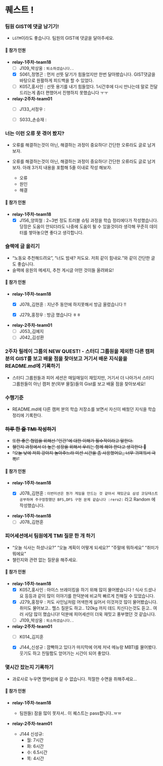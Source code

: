 # 퀘스트 !

### 팀원 GIST에 댓글 남기기!

- `LGTM`이라도 좋습니다. 팀원의 GIST에 댓글을 달아주세요.

#### 👀 참가 인원

- **relay-1주차-team18**
  - [ ] J109_박상웅 : `퇴소하셨습니다..`
  - [x] S061_정명곤 : 먼저 선뜻 달기가 힘들었지만 한번 달아봤습니다. GIST댓글을 바탕으로 원활하게 피드백을 할 수 있었다. 
  - [ ] K057_홍사인 : 선뜻 용기를 내기 힘들었다. 1시간후에 다시 만나는데 말로 전달드리는게 좀더 편했어서 진행하지 못했습니다 ㅜㅜ
- **relay-2주차-team01**
  - [ ] J133_서정우 :
  - [ ] S033_손승재 :


### 너는 이런 오류 못 겪어 봤지?

- 오류를 해결하는것이 아닌, 해결하는 과정이 중요하다! 간단한 오류라도 글로 남겨보자.
- 오류를 해결하는것이 아닌, 해결하는 과정이 중요하다! 간단한 오류라도 글로 남겨보자.
  아래 3가지 내용을 포함해 5줄 이내로 작성 해보자.

  - 오류
  - 원인
  - 해결

#### 👀 참가 인원

- **relay-1주차-team18**
  - [x] J156_양희철 : 2~3번 정도 트러블 슈팅 과정을 학습 정리에다가 작성했습니다. 당장은 도움이 안되더라도 나중에 도움이 될 수 있을것이라 생각해 꾸준히 데이터를 쌓아놓으면 좋다고 생각합니다. 

### 슬랙에 글 올리기

- “노동요 추천해드려요”, “너도 밤새? 저도요. 저희 같이 힘내요.”와 같이 간단한 글도 좋습니다.
- 슬랙에 응원의 메세지, 추천 게시글 어떤 것이들 올려봐요!

#### 👀 참가 인원 
- **relay-1주차-team18**
  - [x] J078_김현훈 : 지난주 동안에 하지못해서 방금 올렸습니다 !!
  - [x] J279_홍정우 : 방금 했습니다 ㅎㅎ


- **relay-2주차-team01**
  - [ ] J053_김예지
  - [ ] J042_김성환

### 2주차 릴레이 그룹의 NEW QUEST! - 스터디 그룹원을 제외한 다른 캠퍼 분의 GIST를 보고 배울 점을 찾아보고 거기서 배운 지식을을 README.md에 기록하기

- 스터디 그룹원들과 피어 세션은 매일매일이 재밌지만, 거기서 더 나아가서 스터디 그룹원들이 아닌 캠퍼 분(외부 물질)들의 Gist를 보고 배울 점을 찾아보세요!

### 수행기준

- README.md에 다른 캠퍼 분의 학습 저장소를 보면서 자신이 배웠던 지식을 학습 정리에 기록한다.

### ~~하루 한 줄 TMI 작성하기~~

- ~~또한 좋은 협업을 위해선 "인간"에 대한 이해가 필수적이라고 말한다.~~
- ~~챌린지 과정에서 더 높은 성장을 위해서 우리는 함께 해야 한다고 생각한다 🤝~~
- ~~“오늘 낮에 저희 강아지 놀아주느라 미션 시간을 좀 사용했어요,, 너무 귀여워서 극뽁!”~~

#### 👀 참가 인원
- **relay-1주차-team18**
  - [x] J078_김현훈 : `이번미션은 뭔가 게임을 만드는 것 같아서 재밌군요 삼성 코딩테스트 공부하며 주구장창했던 BFS,DFS 구현 문제 같습니다 :rero2:` 라고 Random 에 작성했습니다.


- **relay-1주차-team18**
  - [ ] J078\_김현훈

### 피어세션에서 팀원에게 TMI 질문 한 개 하기

- “오늘 식사는 하셨나요?” “오늘 계획이 어떻게 되세요?” “주말에 뭐하세요” “취미가 뭐에요”
- 챌린지와 관련 없는 질문을 해주세요.

#### 👀 참가 인원

- **relay-1주차-team18**
  - [x] K057_홍사인 : 아이스 브레이킹을 하기 위해 많이 물어봤습니다 ! 식사 드셨나요 등등과 같이 많이 이야기를 한덕분에 비교적 빠르게 친해질 수 있었습니다.
  - [x] J279_홍정우 : 저도 사인님처럼 어색한게 싫어서 이것저것 많이 물어봤습니다. 취미도 물어보고.. 헬스 질문도 하고.. 120kg 까지 데드 치신다는것도 듣고.. 여러 사담 많이 했습니다! 덕분에 피어세션이 더욱 재밋고 풍부했던 것 같습니다.
  - [ ] J109_박상웅 : `퇴소하셨습니다..`
 
- **relay-2주차-team01**
  - [ ] K014_김지훈
  - [x] J144_신셩규 : 깜빡하고 있다가 마지막에 어제 저녁 메뉴랑 MBTI를 물어봤다. 웃기도 하고 친밀함도 얻어가는 시간이 되어 좋았다.


### 몇시간 잤는지 기록하기

- 과로사로 누우면 맴버쉽에 갈 수 없습니다. 적절한 수면을 취해주세요...

#### 👀 참가 인원

- **relay-1주차-team18**
  - 팀원들) 잠을 많이 못자서.. 이 퀘스트는 pass합니다..ㅠㅠ
 
- **relay-2주차-team01**
  - J144 신성규:
    - 월: 7시간
    - 화: 6시간
    - 수: 6.5시간
    - 목: 4시간
